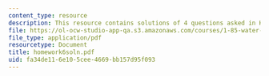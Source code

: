 ```yaml
---
content_type: resource
description: This resource contains solutions of 4 questions asked in Homework 6.
file: https://ol-ocw-studio-app-qa.s3.amazonaws.com/courses/1-85-water-and-wastewater-treatment-engineering-spring-2006/fa34de116e105cee4669bb157d95f093_homework6soln.pdf
file_type: application/pdf
resourcetype: Document
title: homework6soln.pdf
uid: fa34de11-6e10-5cee-4669-bb157d95f093
---
```

